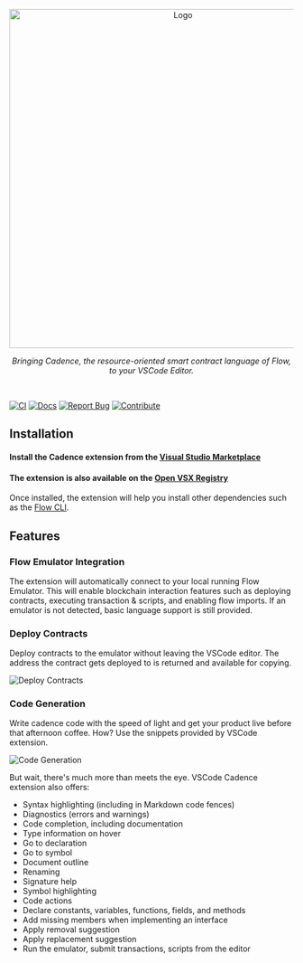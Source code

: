 <p align="center">
  <a href="https://docs.onflow.org/vscode-extension/">
    <img src="./images/vscode-banner.png" alt="Logo" width="600" height="auto">
  </a>

  <p align="center">
    <i>Bringing Cadence, the resource-oriented smart contract language of Flow, to your VSCode Editor.</i>
    <br />
  </p>
</p>
<br />

[![CI](https://github.com/onflow/vscode-cadence/actions/workflows/ci.yml/badge.svg)](https://github.com/onflow/vscode-cadence/actions/workflows/ci.yml)
[![Docs](https://img.shields.io/badge/Read%20The-Docs-blue)](https://developers.flow.com/tools/vscode-extension)
[![Report Bug](https://img.shields.io/badge/-Report%20Bug-orange)](https://github.com/onflow/vscode-cadence/issues)
[![Contribute](https://img.shields.io/badge/-Contribute-purple)](https://github.com/onflow/vscode-cadence/blob/master/CONTRIBUTING.md)

## Installation
#### Install the Cadence extension from the **[Visual Studio Marketplace](https://marketplace.visualstudio.com/items?itemName=onflow.cadence)**
#### The extension is also available on the **[Open VSX Registry](https://open-vsx.org/extension/onflow/cadence)**

Once installed, the extension will help you install other dependencies such as the [Flow CLI](https://docs.onflow.org/flow-cli/install/).

## Features

### Flow Emulator Integration
The extension will automatically connect to your local running Flow Emulator. This will enable
blockchain interaction features such as deploying contracts, executing transaction & scripts, and enabling flow imports. If an emulator is not detected, basic language support is still provided.

### Deploy Contracts
Deploy contracts to the emulator without leaving the VSCode editor. The address the contract
gets deployed to is returned and available for copying.

![Deploy Contracts](./docs/deploy_contracts.gif)

### Code Generation
Write cadence code with the speed of light and get your product live before
that afternoon coffee. How? Use the snippets provided by VSCode extension.

![Code Generation](./docs/code_gen.gif)


But wait, there's much more than meets the eye. VSCode Cadence extension also offers:

- Syntax highlighting (including in Markdown code fences)
- Diagnostics (errors and warnings)
- Code completion, including documentation
- Type information on hover
- Go to declaration
- Go to symbol
- Document outline
- Renaming
- Signature help
- Symbol highlighting
- Code actions
- Declare constants, variables, functions, fields, and methods
- Add missing members when implementing an interface
- Apply removal suggestion
- Apply replacement suggestion
- Run the emulator, submit transactions, scripts from the editor
